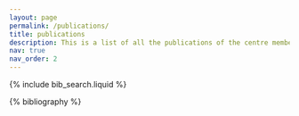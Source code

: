 ```yaml
---
layout: page
permalink: /publications/
title: publications
description: This is a list of all the publications of the centre members.
nav: true
nav_order: 2
---
```

<!-- _pages/publications.md -->

<!-- Bibsearch Feature -->

{% include bib_search.liquid %}

<div class="publications">

{% bibliography %}

</div>